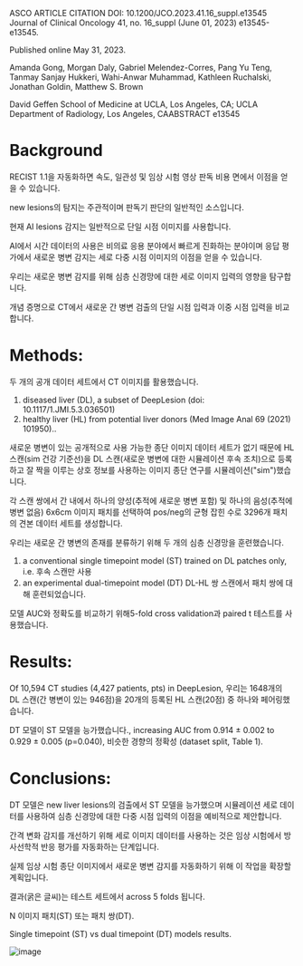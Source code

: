 ASCO ARTICLE CITATION
DOI: 10.1200/JCO.2023.41.16_suppl.e13545 Journal of Clinical Oncology 41, no. 16_suppl (June 01, 2023) e13545-e13545.

Published online May 31, 2023.

Amanda Gong, Morgan Daly, Gabriel Melendez-Corres, Pang Yu Teng, Tanmay Sanjay Hukkeri, Wahi-Anwar Muhammad, Kathleen Ruchalski, Jonathan Goldin, Matthew S. Brown

David Geffen School of Medicine at UCLA, Los Angeles, CA; UCLA Department of Radiology, Los Angeles, CAABSTRACT
e13545

# Background

RECIST 1.1을 자동화하면 속도, 일관성 및 임상 시험 영상 판독 비용 면에서 이점을 얻을 수 있습니다.

new lesions의 탐지는 주관적이며 판독기 판단의 일반적인 소스입니다.

현재 AI lesions 감지는 일반적으로 단일 시점 이미지를 사용합니다.

AI에서 시간 데이터의 사용은 비의료 응용 분야에서 빠르게 진화하는 분야이며 응답 평가에서 새로운 병변 감지는 세로 다중 시점 이미지의 이점을 얻을 수 있습니다.

우리는 새로운 병변 감지를 위해 심층 신경망에 대한 세로 이미지 입력의 영향을 탐구합니다. 

개념 증명으로 CT에서 새로운 간 병변 검출의 단일 시점 입력과 이중 시점 입력을 비교합니다.

# Methods: 

두 개의 공개 데이터 세트에서 CT 이미지를 활용했습니다. 
  1) diseased liver (DL), a subset of DeepLesion (doi: 10.1117/1.JMI.5.3.036501)
  2) healthy liver (HL) from potential liver donors (Med Image Anal 69 (2021) 101950).. 

새로운 병변이 있는 공개적으로 사용 가능한 종단 이미지 데이터 세트가 없기 때문에 HL 스캔(sim 건강 기준선)을 DL 스캔(새로운 병변에 대한 시뮬레이션 후속 조치)으로 등록하고 잘 짝을 이루는 상호 정보를 사용하는 이미지 종단 연구를 시뮬레이션("sim")했습니다. 

각 스캔 쌍에서 간 내에서 하나의 양성(추적에 새로운 병변 포함) 및 하나의 음성(추적에 병변 없음) 6x6cm 이미지 패치를 선택하여 pos/neg의 균형 잡힌 수로 3296개 패치의 견본 데이터 세트를 생성합니다. 

우리는 새로운 간 병변의 존재를 분류하기 위해 두 개의 심층 신경망을 훈련했습니다.
  1) a conventional single timepoint model (ST) trained on DL patches only, i.e. 후속 스캔만 사용
  2) an experimental dual-timepoint model (DT) DL-HL 쌍 스캔에서 패치 쌍에 대해 훈련되었습니다.

모델 AUC와 정확도를 비교하기 위해5-fold cross validation과 paired t 테스트를 사용했습니다.

# Results: 

Of 10,594 CT studies (4,427 patients, pts) in DeepLesion, 우리는 1648개의 DL 스캔(간 병변이 있는 946점)을 20개의 등록된 HL 스캔(20점) 중 하나와 페어링했습니다. 

DT 모델이 ST 모델을 능가했습니다., increasing AUC from 0.914 ± 0.002 to 0.929 ± 0.005 (p=0.040), 비슷한 경향의 정확성 (dataset split, Table 1). 

# Conclusions: 

DT 모델은 new liver lesions의 검출에서 ST 모델을 능가했으며 시뮬레이션 세로 데이터를 사용하여 심층 신경망에 대한 다중 시점 입력의 이점을 예비적으로 제안합니다.

간격 변화 감지를 개선하기 위해 세로 이미지 데이터를 사용하는 것은 임상 시험에서 방사선학적 반응 평가를 자동화하는 단계입니다.

실제 임상 시험 종단 이미지에서 새로운 병변 감지를 자동화하기 위해 이 작업을 확장할 계획입니다.

결과(굵은 글씨)는 테스트 세트에서 across 5 folds 됩니다.

N 이미지 패치(ST) 또는 패치 쌍(DT).

Single timepoint (ST) vs dual timepoint (DT) models results.

![image](https://github.com/joesiheon496/paper/assets/56191064/10ec3f9b-5c2b-4988-ae0f-a23c91044847)
